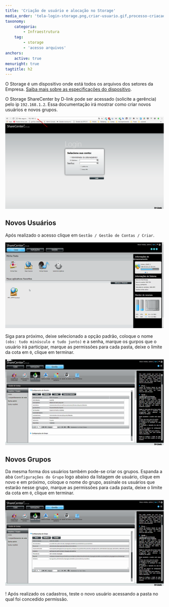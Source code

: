 ```yaml
---
title: 'Criação de usuário e alocação no Storage'
media_order: 'tela-login-storage.png,criar-usuario.gif,processo-criacao-usuario.gif,processo-criacao-grupo.gif'
taxonomy:
    categoria:
        - Infraestrutura
    tag:
        - storage
        - 'acesso arquivos'
anchors:
    active: true
menuright: true
tagtitle: h2
---
```


O Storage é um dispositivo onde está todos os arquivos dos setores da Empresa. [Saiba mais sobre as especificações do dispositivo](https://ajuda.eagletecnologia.com/materiais/interno/infraestrutura/politica-de-backup#especificaes-dos-storages).

O Storage ShareCenter by D-link pode ser acessado (solicite a gerência) pelo ip `192.168.1.2`. Essa documentação irá mostrar como criar novos usuários e novos grupos.

![Acesso ao Storage](tela-login-storage.png "Acesso ao Storage")

## Novos Usuários

Após realizado o acesso clique em `Gestão / Gestão de Contas / Criar`.

![Criação do Usuário](criar-usuario.gif "Criação do Usuário")

Siga para próximo, deixe selecionado a opção padrão, coloque o nome `(obs: tudo minúsculo e tudo junto)` e a senha, marque os gurpos que o usuário irá participar, marque as permissões para cada pasta, deixe o limite da cota em `0`, clique em terminar. 

![Processo criação de usuário](processo-criacao-usuario.gif "Processo criação de usuário")

## Novos Grupos

Da mesma forma dos usuários também pode-se criar os grupos. Espanda a aba `Configurações do Grupo` logo abaixo da listagem de usuário, clique em novo e em próximo, coloque o nome do grupo, assinale os usuários que estarão nesse grupo, marque as permissões para cada pasta, deixe o limite da cota em `0`, clique em terminar.

![Processo criação de grupo](processo-criacao-grupo.gif "Processo criação de grupo")

! Após realizado os cadastros, teste o novo usuário acessando a pasta no qual foi concedido permissão.
